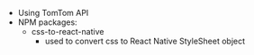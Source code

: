 * Using TomTom API 
* NPM packages:
  * css-to-react-native
    * used to convert css to React Native StyleSheet object